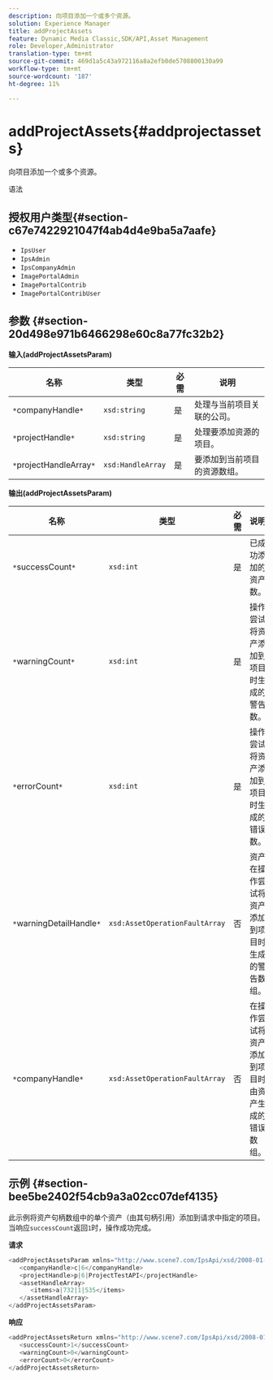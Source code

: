 ```yaml
---
description: 向项目添加一个或多个资源。
solution: Experience Manager
title: addProjectAssets
feature: Dynamic Media Classic,SDK/API,Asset Management
role: Developer,Administrator
translation-type: tm+mt
source-git-commit: 469d1a5c43a972116a8a2efb0de5708800130a99
workflow-type: tm+mt
source-wordcount: '187'
ht-degree: 11%

---
```



# addProjectAssets{#addprojectassets}

向项目添加一个或多个资源。

语法

## 授权用户类型{#section-c67e7422921047f4ab4d4e9ba5a7aafe}

* `IpsUser`
* `IpsAdmin`
* `IpsCompanyAdmin`
* `ImagePortalAdmin`
* `ImagePortalContrib`
* `ImagePortalContribUser`

## 参数 {#section-20d498e971b6466298e60c8a77fc32b2}

**输入(addProjectAssetsParam)**

| 名称 | 类型 | 必需 | 说明 |
|---|---|---|---|
| `*`companyHandle`*` | `xsd:string` | 是 | 处理与当前项目关联的公司。 |
| `*`projectHandle`*` | `xsd:string` | 是 | 处理要添加资源的项目。 |
| `*`projectHandleArray`*` | `xsd:HandleArray` | 是 | 要添加到当前项目的资源数组。 |

**输出(addProjectAssetsParam)**

| 名称 | 类型 | 必需 | 说明 |
|---|---|---|---|
| `*`successCount`*` | `xsd:int` | 是 | 已成功添加的资产数。 |
| `*`warningCount`*` | `xsd:int` | 是 | 操作尝试将资产添加到项目时生成的警告数。 |
| `*`errorCount`*` | `xsd:int` | 是 | 操作尝试将资产添加到项目时生成的错误数。 |
| `*`warningDetailHandle`*` | `xsd:AssetOperationFaultArray` | 否 | 资产在操作尝试将资产添加到项目时生成的警告数组。 |
| `*`companyHandle`*` | `xsd:AssetOperationFaultArray` | 否 | 在操作尝试将资产添加到项目时由资产生成的错误数组。 |

## 示例 {#section-bee5be2402f54cb9a3a02cc07def4135}

此示例将资产句柄数组中的单个资产（由其句柄引用）添加到请求中指定的项目。 当响应`successCount`返回`1`时，操作成功完成。

**请求**

```java
<addProjectAssetsParam xmlns="http://www.scene7.com/IpsApi/xsd/2008-01-15">
   <companyHandle>c|6</companyHandle>
   <projectHandle>p|6|ProjectTestAPI</projectHandle>
   <assetHandleArray>
      <items>a|732|1|535</items>
   </assetHandleArray>
</addProjectAssetsParam>
```

**响应**

```java
<addProjectAssetsReturn xmlns="http://www.scene7.com/IpsApi/xsd/2008-01-15">
   <successCount>1</successCount>
   <warningCount>0</warningCount>
   <errorCount>0</errorCount>
</addProjectAssetsReturn>
```

